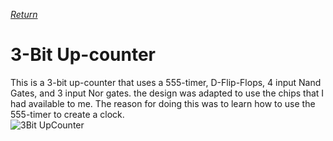 [*Return*](index.md)  

# 3-Bit Up-counter
This is a 3-bit up-counter that uses a 555-timer, D-Flip-Flops, 4 input Nand Gates, and 3 input Nor gates. the design was adapted to use the chips that I had available to me. The reason for doing this was to learn how to use the 555-timer to create a clock.   
![3Bit UpCounter](upcounter.jpg)
